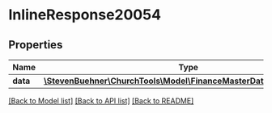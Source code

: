 # InlineResponse20054

## Properties
Name | Type | Description | Notes
------------ | ------------- | ------------- | -------------
**data** | [**\StevenBuehner\ChurchTools\Model\FinanceMasterDataAccountClasses**](FinanceMasterDataAccountClasses.md) |  | [optional] 

[[Back to Model list]](../../README.md#documentation-for-models) [[Back to API list]](../../README.md#documentation-for-api-endpoints) [[Back to README]](../../README.md)

